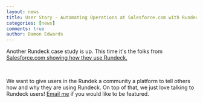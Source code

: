 ```yaml
---
layout: news
title: User Story - Automating Operations at Salesforce.com with Rundeck 
categories: [news]
comments: true
author: Damon Edwards
---
```

<p>Another Rundeck case study is up. This time it's the folks from <a href="http://rundeck.org/stories/salesforce_gigantor.html">Salesforce.com showing how they use Rundeck.</a></p>
<p>&nbsp;</p>
<p>We want to give users in the Rundek a community a platform to tell others how and why they are using Rundeck. On top of that, we just love talking to Rundeck users! <a href="mailto:damon@simplifyops.com?subject=Rundeck User Story">Email me</a> if you would like to be featured.</p>
<p>&nbsp;</p>

